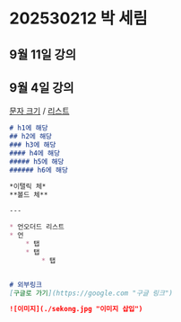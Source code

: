 # 202530212 박 세림

## 9월 11일 강의

## 9월 4일 강의


 [문자 크기](#h1에-해당) / [리스트](#리스트)

```md
# h1에 해당
## h2에 해당
### h3에 해당
#### h4에 해당
##### h5에 해당
###### h6에 해당

*이탤릭 체*
**볼드 체**

---

* 언오더드 리스트
* 언
    * 탭
    * 탭
        * 탭


# 외부링크
[구글로 가기](https://google.com "구글 링크")

![이미지](./sekong.jpg "이미지 삽입")
